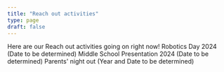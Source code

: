 ```yaml
---
title: "Reach out activities"
type: page
draft: false
---
```

Here are our Reach out activities going on right now!
Robotics Day 2024 (Date to be determined)
Middle School Presentation 2024 (Date to be determined)
Parents' night out (Year and Date to be determined)

